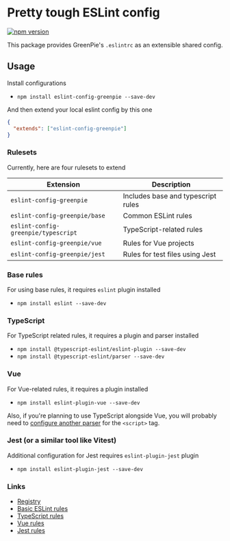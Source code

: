 # Pretty tough ESLint config

[![npm version](https://badge.fury.io/js/eslint-config-greenpie.svg)](http://badge.fury.io/js/eslint-config-greenpie)

This package provides GreenPie's `.eslintrc` as an extensible shared config.

## Usage

Install configurations

* `npm install eslint-config-greenpie --save-dev`

And then extend your local eslint config by this one

```json
{
  "extends": ["eslint-config-greenpie"]
}
```

### Rulesets

Currently, here are four rulesets to extend

| Extension                           | Description                        |
|-------------------------------------|------------------------------------|
| `eslint-config-greenpie`            | Includes base and typescript rules |
| `eslint-config-greenpie/base`       | Common ESLint rules                |
| `eslint-config-greenpie/typescript` | TypeScript-related rules           |
| `eslint-config-greenpie/vue`        | Rules for Vue projects             |
| `eslint-config-greenpie/jest`       | Rules for test files using Jest    |

### Base rules

For using base rules, it requires `eslint` plugin installed

* `npm install eslint --save-dev`

### TypeScript

For TypeScript related rules, it requires a plugin and parser installed

* `npm install @typescript-eslint/eslint-plugin --save-dev`
* `npm install @typescript-eslint/parser --save-dev`

### Vue

For Vue-related rules, it requires a plugin installed

* `npm install eslint-plugin-vue --save-dev`

Also, if you're planning to use TypeScript alongside Vue, you will probably need to [configure another parser](https://github.com/vuejs/vue-eslint-parser#parseroptionsparser) for the `<script>` tag.

### Jest (or a similar tool like Vitest)

Additional configuration for Jest requires `eslint-plugin-jest` plugin

* `npm install eslint-plugin-jest --save-dev`

### Links

* [Registry](https://www.npmjs.com/package/eslint-config-greenpie)
* [Basic ESLint rules](https://eslint.org/docs/rules/)
* [TypeScript rules](https://typescript-eslint.io/rules/)
* [Vue rules](https://eslint.vuejs.org)
* [Jest rules](https://github.com/jest-community/eslint-plugin-jest#rules)
